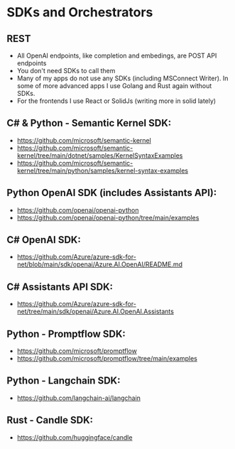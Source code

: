 # SDKs and Orchestrators

## REST

- All OpenAI endpoints, like completion and embedings, are POST API endpoints 
- You don't need SDKs to call them
- Many of my apps do not use any SDKs (including MSConnect Writer). In some of more advanced apps I use Golang and Rust again without SDKs.
- For the frontends I use React or SolidJs (writing more in solid lately)

## C# & Python - Semantic Kernel SDK:

- https://github.com/microsoft/semantic-kernel
- https://github.com/microsoft/semantic-kernel/tree/main/dotnet/samples/KernelSyntaxExamples
- https://github.com/microsoft/semantic-kernel/tree/main/python/samples/kernel-syntax-examples

## Python OpenAI SDK (includes Assistants API):

- https://github.com/openai/openai-python
- https://github.com/openai/openai-python/tree/main/examples

## C# OpenAI SDK:

- https://github.com/Azure/azure-sdk-for-net/blob/main/sdk/openai/Azure.AI.OpenAI/README.md

## C# Assistants API SDK:

- https://github.com/Azure/azure-sdk-for-net/tree/main/sdk/openai/Azure.AI.OpenAI.Assistants

## Python - Promptflow SDK:

- https://github.com/microsoft/promptflow
- https://github.com/microsoft/promptflow/tree/main/examples

## Python - Langchain SDK:

- https://github.com/langchain-ai/langchain

## Rust - Candle SDK:

- https://github.com/huggingface/candle
